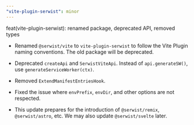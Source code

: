 ```yaml
---
"vite-plugin-serwist": minor
---
```


feat(vite-plugin-serwist): renamed package, deprecated API, removed types

- Renamed `@serwist/vite` to `vite-plugin-serwist` to follow the Vite Plugin naming conventions. The old package will be deprecated.

- Deprecated `createApi` and `SerwistViteApi`. Instead of `api.generateSW()`, use `generateServiceWorker(ctx)`.

- Removed `ExtendManifestEntriesHook`.

- Fixed the issue where `envPrefix`, `envDir`, and other options are not respected.

- This update prepares for the introduction of `@serwist/remix`, `@serwist/astro`, etc. We may also update `@serwist/svelte` later.